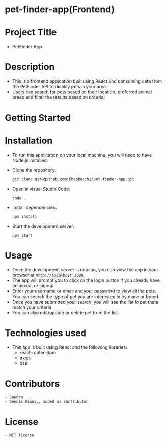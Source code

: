 # pet-finder-app(Frontend)
# Project Title
 - PetFinder App
# Description
 - This is a frontend appication built using React and consuming data from the PetFinder API to display pets in your area.
 - Users can search for pets based on their location, preferred animal breed and filter the results based on criteria.
# Getting Started
# Installation

  - To run this application on your local machine, you will need to have Node.js installed.
  - Clone the repository:

      `git clone git@github.com:Chepkoech1/pet-finder-app.git`

  - Open in visual Studio Code:

       `code .`
       
  - Install dependencies:

       `npm install`

  - Start the development server:

       `npm start`

# Usage

- Once the development server is running, you can view the app in your browser at `http://localhost:3000`.
- The app will prompt you to click on the login button if you already have an accout or signup.
- Enter your username or email and your password to view all the pets. You can search the type of pet you are interested in by name or breed.
- Once you have submitted your search, you will see the list fo pet thata match your criteria.
- You can also edit/update or delete pet from the list.

# Technologies used
- This app is built using React and the following libraries:
    - react-router-dom
    - axios
    - css

# Contributors
    - Sandra
    - Dennis Kiboi,, added as contributor

# License
    - MIT license


